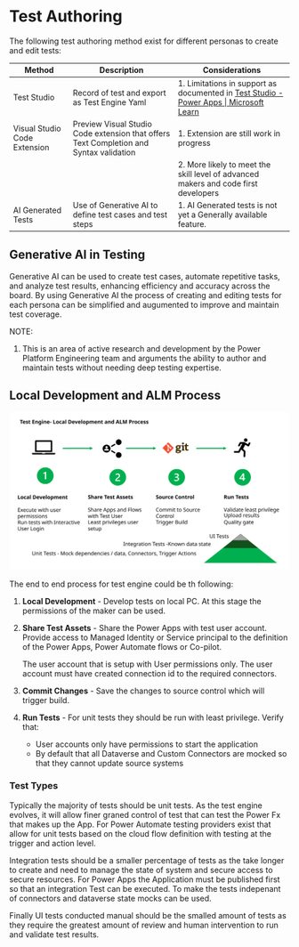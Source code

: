 # Test Authoring

The following test authoring method exist for different personas to create and edit tests:

| Method| Description |	Considerations
|-------|-------------|------------------|
| Test Studio| Record of test and export as Test Engine Yaml |	1.	Limitations in support as documented in [Test Studio - Power Apps \| Microsoft Learn](https://learn.microsoft.com/power-apps/maker/canvas-apps/test-studio#known-limitations)
| Visual Studio Code Extension	| Preview Visual Studio Code extension that offers Text Completion and Syntax validation | 1.	Extension are still work in progress
| | | 2.	More likely to meet the skill level of advanced makers and code first developers
| AI Generated Tests | Use of Generative AI to define test cases and test steps |1.	AI Generated tests is not yet a Generally available feature.

## Generative AI in Testing

Generative AI can be used to create test cases, automate repetitive tasks, and analyze test results, enhancing efficiency and accuracy across the board. By using Generative AI the process of creating and editing tests for each persona can be simplified and augumented to improve and maintain test coverage.

NOTE: 
1. This is an area of active research and development by the Power Platform Engineering team and arguments the ability to author and maintain tests without needing deep testing expertise.

## Local Development and ALM Process

![Overview of end to end test process from local development to hosted build](./media/TestEngineOverview-E2E.svg)

The end to end process for test engine could be th following:

1. **Local Development** - Develop tests on local PC. At this stage the permissions of the maker can be used.

2. **Share Test Assets** - Share the Power Apps with test user account. Provide access to Managed Identity or Service principal to the definition of the Power Apps, Power Automate flows or Co-pilot.

   The user account that is setup with User permissions only. The user account must have created connection id to the required connectors.

3. **Commit Changes** - Save the changes to source control which will trigger build.

4. **Run Tests** - For unit tests they should be run with least privilege. Verify that:

   - User accounts only have permissions to start the application
   - By default that all Dataverse and Custom Connectors are mocked so that they cannot update source systems

### Test Types

Typically the majority of tests should be unit tests. As the test engine evolves, it will allow finer graned control of test that can test the Power Fx that makes up the App. For Power Automate testing providers exist that allow for unit tests based on the cloud flow definition with testing at the trigger and action level.

Integration tests should be a smaller percentage of tests as the take longer to create and need to manage the state of system and secure access to secure resources. For Power Apps the Application must be published first so that an integration Test can be executed. To make the tests indepenant of connectors and dataverse state mocks can be used.

Finally UI tests conducted manual should be the smalled amount of tests as they require the greatest amount of review and human intervention to run and validate test results.
